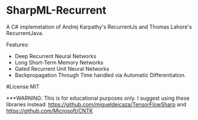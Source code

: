 # SharpML-Recurrent
A C# implemetation of Andrej Karpathy's RecurrentJs and Thomas Lahore's RecurrentJava.

Features:

- Deep Recurrent Neural Networks
- Long Short-Term Memory Networks
- Gated Recurrent Unit Neural Networks
- Backpropagation Through Time handled via Automatic Differentiation.


#License
MIT


***WARNING: This is for educational purposes only. I suggest using these libraries instead: https://github.com/migueldeicaza/TensorFlowSharp and https://github.com/Microsoft/CNTK
